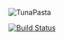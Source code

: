 ![TunaPasta](https://github.com/bokuweb/tuna_pasta/blob/master/img/logo-blue.png?raw=true)

[![Build Status](https://travis-ci.org/bokuweb/tuna_pasta.svg?branch=master)](https://travis-ci.org/bokuweb/tuna_pasta)